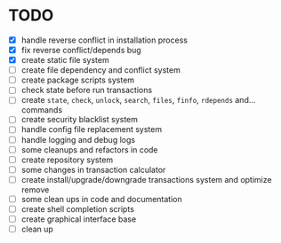 
# TODO

- [x] handle reverse conflict in installation process
- [x] fix reverse conflict/depends bug
- [x] create static file system
- [ ] create file dependency and conflict system
- [ ] create package scripts system
- [ ] check state before run transactions
- [ ] create `state`, `check`, `unlock`, `search`, `files`, `finfo`, `rdepends` and... commands
- [ ] create security blacklist system
- [ ] handle config file replacement system
- [ ] handle logging and debug logs
- [ ] some cleanups and refactors in code
- [ ] create repository system
- [ ] some changes in transaction calculator
- [ ] create install/upgrade/downgrade transactions system and optimize remove
- [ ] some clean ups in code and documentation
- [ ] create shell completion scripts
- [ ] create graphical interface base
- [ ] clean up
